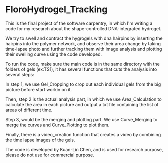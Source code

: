 # FloroHydrogel_Tracking

This is the final project of the software carpentry, in which I'm writing a code for my research about the shape-controlled DNA-integrated hydrogel.

We try to swell and contract the hygrogels with dna hairpins by inserting the hairpins into the polymer network, and observe their area change by taking time-lapse photo and further tracking them with image analysis and plotting their swelling curve using the code developed.

To run the code, make sure the main code is in the same directory with the folders of gels (ex:TS1), it has several functions that cuts the analysis into several steps:

In step 1, we use Gel_Cropping to crop out each individual gels from the big picture before start workin on it.

Then, step 2 is the actual analysis part, in which we use Area_Calculation to calculate the area in each picture and output a txt file containing the list of areas of different time.

Step 3, would be the merging and plotting part. We use Curve_Merging to merge the curves and Curve_Plotting to plot them.

Finally, there is a video_creation function that creates a video by combining the time lapse images of the gels.

The code is developed by Kuan-Lin Chen, and is used for research purpose, please do not use for commercial purpose.
